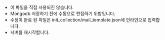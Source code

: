 - 이 파일을 직접 사용되진 않습니다.
- Mongodb 저장하기 전에 수동으로 편집하기 위함입니다.
- 수정이 완료 된 파일은 init_collection/mail_template.json에 인라인으로 입력합니다.
- 서버를 재시작합니다.
